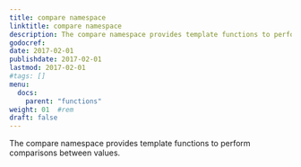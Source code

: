 ```yaml
---
title: compare namespace
linktitle: compare namespace
description: The compare namespace provides template functions to perform comparisons between values.
godocref:
date: 2017-02-01
publishdate: 2017-02-01
lastmod: 2017-02-01
#tags: []
menu:
  docs:
    parent: "functions"
weight: 01	#rem
draft: false
---
```


The compare namespace provides template functions to perform comparisons between values.